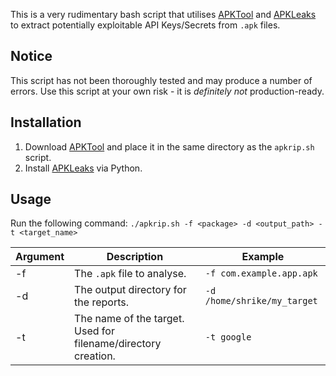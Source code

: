 This is a very rudimentary bash script that utilises [APKTool](https://github.com/iBotPeaches/Apktool) and [APKLeaks](https://github.com/dwisiswant0/apkleaks) to extract potentially exploitable API Keys/Secrets from `.apk` files.

## Notice
This script has not been thoroughly tested and may produce a number of errors. Use this script at your own risk - it is *definitely not* production-ready.

## Installation

1. Download [APKTool](https://github.com/iBotPeaches/Apktool) and place it in the same directory as the `apkrip.sh` script.
2. Install [APKLeaks](https://github.com/dwisiswant0/apkleaks) via Python.

## Usage

Run the following command:
`./apkrip.sh -f <package> -d <output_path> -t <target_name>`

| Argument | Description                                                   | Example                      |
| -------- | ------------------------------------------------------------- | ---------------------------- |
| -f       | The `.apk` file to analyse.                                   | `-f com.example.app.apk`     |
| -d       | The output directory for the reports.                         | `-d /home/shrike/my_target` |
| -t       | The name of the target. Used for filename/directory creation. | `-t google`                  |
